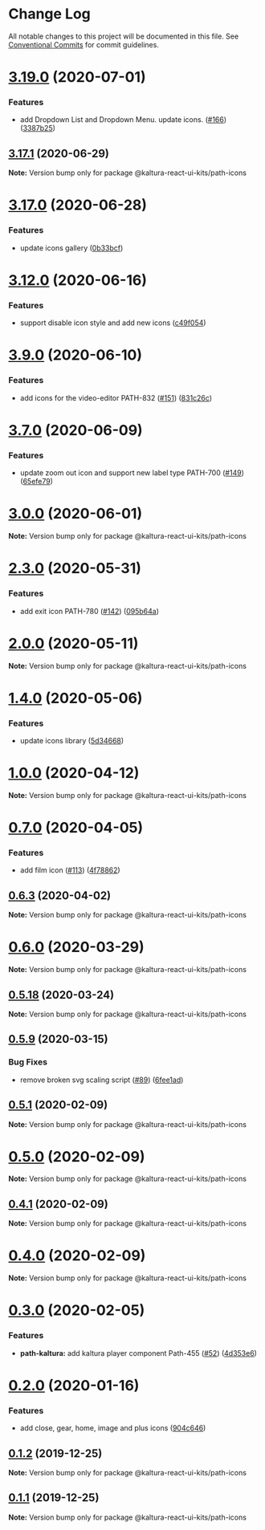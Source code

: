 # Change Log

All notable changes to this project will be documented in this file.
See [Conventional Commits](https://conventionalcommits.org) for commit guidelines.

# [3.19.0](https://github.com/kaltura/path-design-system/compare/v3.18.0...v3.19.0) (2020-07-01)


### Features

* add Dropdown List and Dropdown Menu. update icons. ([#166](https://github.com/kaltura/path-design-system/issues/166)) ([3387b25](https://github.com/kaltura/path-design-system/commit/3387b25cd990657f1c6de8b2cfce02fa78568fed))





## [3.17.1](https://github.com/kaltura/path-design-system/compare/v3.17.0...v3.17.1) (2020-06-29)

**Note:** Version bump only for package @kaltura-react-ui-kits/path-icons





# [3.17.0](https://github.com/kaltura/path-design-system/compare/v3.16.0...v3.17.0) (2020-06-28)


### Features

* update icons gallery ([0b33bcf](https://github.com/kaltura/path-design-system/commit/0b33bcf7a9df014c83c014be631b7a32fd4995f8))





# [3.12.0](https://github.com/kaltura/path-design-system/compare/v3.11.2...v3.12.0) (2020-06-16)


### Features

* support disable icon style and add new icons ([c49f054](https://github.com/kaltura/path-design-system/commit/c49f0544dbfbb963f5ed49ce8be245771cf6348f))





# [3.9.0](https://github.com/kaltura/path-design-system/compare/v3.8.0...v3.9.0) (2020-06-10)


### Features

* add icons for the video-editor PATH-832 ([#151](https://github.com/kaltura/path-design-system/issues/151)) ([831c26c](https://github.com/kaltura/path-design-system/commit/831c26cac673e28773ef09a56c1a3a1585d5a838))





# [3.7.0](https://github.com/kaltura/path-design-system/compare/v3.6.0...v3.7.0) (2020-06-09)


### Features

* update zoom out icon and support new label type PATH-700 ([#149](https://github.com/kaltura/path-design-system/issues/149)) ([65efe79](https://github.com/kaltura/path-design-system/commit/65efe796b7d2029333186d1c77ad80ab3868fffe))





# [3.0.0](https://github.com/kaltura/path-design-system/compare/v2.3.0...v3.0.0) (2020-06-01)

**Note:** Version bump only for package @kaltura-react-ui-kits/path-icons





# [2.3.0](https://github.com/kaltura/path-design-system/compare/v2.2.0...v2.3.0) (2020-05-31)


### Features

* add exit icon PATH-780 ([#142](https://github.com/kaltura/path-design-system/issues/142)) ([095b64a](https://github.com/kaltura/path-design-system/commit/095b64a780d882450010fa6c4dc10ea9e7837b72))





# [2.0.0](https://github.com/kaltura/path-design-system/compare/v1.4.1...v2.0.0) (2020-05-11)

**Note:** Version bump only for package @kaltura-react-ui-kits/path-icons





# [1.4.0](https://github.com/kaltura/path-design-system/compare/v1.3.1...v1.4.0) (2020-05-06)


### Features

* update icons library ([5d34668](https://github.com/kaltura/path-design-system/commit/5d346683a4555a87ed27740553397a78e218ea2c))





# [1.0.0](https://github.com/kaltura/path-design-system/compare/v0.7.0...v1.0.0) (2020-04-12)

**Note:** Version bump only for package @kaltura-react-ui-kits/path-icons





# [0.7.0](https://github.com/kaltura/path-design-system/compare/v0.6.3...v0.7.0) (2020-04-05)


### Features

* add film icon ([#113](https://github.com/kaltura/path-design-system/issues/113)) ([4f78862](https://github.com/kaltura/path-design-system/commit/4f78862537edde2f93b6c455cae6e5ad442899a5))





## [0.6.3](https://github.com/kaltura/path-design-system/compare/v0.6.2...v0.6.3) (2020-04-02)

**Note:** Version bump only for package @kaltura-react-ui-kits/path-icons





# [0.6.0](https://github.com/kaltura/path-design-system/compare/v0.5.19...v0.6.0) (2020-03-29)

**Note:** Version bump only for package @kaltura-react-ui-kits/path-icons





## [0.5.18](https://github.com/kaltura/path-design-system/compare/v0.5.17...v0.5.18) (2020-03-24)

**Note:** Version bump only for package @kaltura-react-ui-kits/path-icons





## [0.5.9](https://github.com/kaltura/path-design-system/compare/v0.5.8...v0.5.9) (2020-03-15)


### Bug Fixes

* remove broken svg scaling script ([#89](https://github.com/kaltura/path-design-system/issues/89)) ([6fee1ad](https://github.com/kaltura/path-design-system/commit/6fee1ad4cbec74ddd9d57794d96a0a1638dccc2e))





## [0.5.1](https://github.com/kaltura/path-design-system/compare/v0.5.0...v0.5.1) (2020-02-09)

**Note:** Version bump only for package @kaltura-react-ui-kits/path-icons





# [0.5.0](https://github.com/kaltura/path-design-system/compare/v0.3.0...v0.5.0) (2020-02-09)

**Note:** Version bump only for package @kaltura-react-ui-kits/path-icons





## [0.4.1](https://github.com/kaltura/path-design-system/compare/v0.4.0...v0.4.1) (2020-02-09)

**Note:** Version bump only for package @kaltura-react-ui-kits/path-icons





# [0.4.0](https://github.com/kaltura/path-design-system/compare/v0.3.0...v0.4.0) (2020-02-09)

**Note:** Version bump only for package @kaltura-react-ui-kits/path-icons





# [0.3.0](https://github.com/kaltura/path-design-system/compare/v0.2.0...v0.3.0) (2020-02-05)


### Features

* **path-kaltura:** add kaltura player component Path-455 ([#52](https://github.com/kaltura/path-design-system/issues/52)) ([4d353e6](https://github.com/kaltura/path-design-system/commit/4d353e6ed5ea2fa4d2dc0f8e0c94501e2594fdd8))





# [0.2.0](https://github.com/kaltura/path-design-system/compare/v0.1.2...v0.2.0) (2020-01-16)


### Features

* add close, gear, home, image and plus icons ([904c646](https://github.com/kaltura/path-design-system/commit/904c64676d46301ca00bb35d6961fed44417d8df))





## [0.1.2](https://github.com/kaltura/path-design-system/compare/v0.1.1...v0.1.2) (2019-12-25)

**Note:** Version bump only for package @kaltura-react-ui-kits/path-icons





## [0.1.1](https://github.com/kaltura/path-design-system/compare/v1.0.0-alpha.1...v0.1.1) (2019-12-25)

**Note:** Version bump only for package @kaltura-react-ui-kits/path-icons
